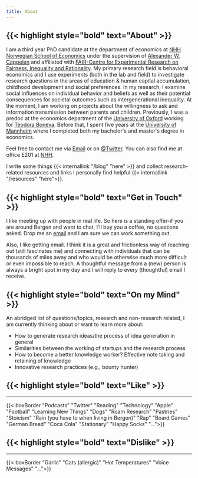 ```yaml
---
title: About
---
```


<!---## Hi, I am Marlis!--->

<!---{{< imgresize profile.jpeg "350x350" "Profile Picture" >}}--->

## {{< highlight style="bold" text="About" >}} 

I am a third year PhD candidate at the department of economics at [NHH Norwegian School of Economics](https://www.nhh.no/en/) under the supervision of [Alexander W. Cappelen](https://sites.google.com/view/alexander-w-cappelen/home) and affiliated with [FAIR-Centre for Experimental Research on Fairness, Inequality and Rationality](https://www.nhh.no/en/research-centres/fair/). My primary research field is behavioral economics and I use experiments (both in the lab and field) to investigate research questions in the areas of education \& human capital accumulation, childhood development and social preferences. In my research, I examine social influences on individual behavior and beliefs as well as their potential consequences for societal outcomes such as intergenerational inequality. At the moment, I am working on projects about the willingness to ask and information transmission between parents and children. Previously, I was a predoc at the economics department of the [University of Oxford](https://www.economics.ox.ac.uk) working for [Teodora Boneva](https://sites.google.com/site/bonevateodora/home). Before that, I spent five years at the [University of Mannheim](https://www.vwl.uni-mannheim.de/en/) where I completed both my bachelor's and master's degree in economics.

Feel free to contact me via [Email](mailto:marlis.schneider@nhh.no) or on [@Twitter](https://twitter.com/MarMaSchneider). You can also find me at office E201 at [NHH](https://goo.gl/maps/BtqYpQdX1MDeqBVUA).

I write some things {{< internallink "/blog" "here" >}} and collect research-related resources and links I personally find helpful {{< internallink "/resources" "here">}}.

## {{< highlight style="bold" text="Get in Touch" >}} 

I like meeting up with people in real life. So here is a standing offer-if you are around Bergen and want to chat, I'll buy you a coffee, no questions asked. Drop me an [email](mailto:marlis.schneider@nhh.no) and I am sure we can work something out.

Also, I like getting email. I think it is a great and frictionless way of reaching out (still fascinates me) and connecting with individuals that can be thousands of miles away and who would be otherwise much more difficult or even impossible to reach. A thoughtful message from a (new) person is always a bright spot in my day and I will reply to every (thoughtful) email I receive.

## {{< highlight style="bold" text="On my Mind" >}} 
An abridged list of questions/topics, research and non-research related, I am currently thinking about or want to learn more about:
* How to generate research ideas/the process of idea generation in general
* Similarities between the working of startups and the research process
* How to become a better knowledge worker? Effective note taking and retaining of knowledge
* Innovative research practices (e.g., bounty hunter)

## {{< highlight style="bold" text="Like" >}} 

<hr class="line">

{{< boxBorder "Podcasts" "Twitter" "Reading" "Technology" "Apple" "Football" "Learning New Things" "Dogs" "Roam Research" "Pastries" "Stoicism" "Rain (you have to when living in Bergen)" "Rap" "Board Games" "German Bread" "Coca Cola" "Stationary" "Happy Socks" "...">}}

## {{< highlight style="bold" text="Dislike" >}} 

<hr class="line">

{{< boxBorder "Garlic" "Cats (allergic)" "Hot Temperatures" "Voice Messages" "...">}}
